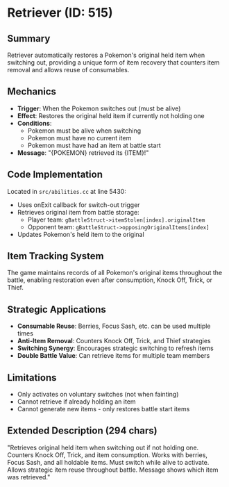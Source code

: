 # Retriever (ID: 515)

## Summary
Retriever automatically restores a Pokemon's original held item when switching out, providing a unique form of item recovery that counters item removal and allows reuse of consumables.

## Mechanics
- **Trigger**: When the Pokemon switches out (must be alive)
- **Effect**: Restores the original held item if currently not holding one
- **Conditions**: 
  - Pokemon must be alive when switching
  - Pokemon must have no current item
  - Pokemon must have had an item at battle start
- **Message**: "{POKEMON} retrieved its {ITEM}!"

## Code Implementation
Located in `src/abilities.cc` at line 5430:
- Uses onExit callback for switch-out trigger
- Retrieves original item from battle storage:
  - Player team: `gBattleStruct->itemStolen[index].originalItem`
  - Opponent team: `gBattleStruct->opposingOriginalItems[index]`
- Updates Pokemon's held item to the original

## Item Tracking System
The game maintains records of all Pokemon's original items throughout the battle, enabling restoration even after consumption, Knock Off, Trick, or Thief.

## Strategic Applications
- **Consumable Reuse**: Berries, Focus Sash, etc. can be used multiple times
- **Anti-Item Removal**: Counters Knock Off, Trick, and Thief strategies
- **Switching Synergy**: Encourages strategic switching to refresh items
- **Double Battle Value**: Can retrieve items for multiple team members

## Limitations
- Only activates on voluntary switches (not when fainting)
- Cannot retrieve if already holding an item
- Cannot generate new items - only restores battle start items

## Extended Description (294 chars)
"Retrieves original held item when switching out if not holding one. Counters Knock Off, Trick, and item consumption. Works with berries, Focus Sash, and all holdable items. Must switch while alive to activate. Allows strategic item reuse throughout battle. Message shows which item was retrieved."